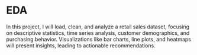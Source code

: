 # EDA
In this project, I will load, clean, and analyze a retail sales dataset, focusing on descriptive statistics, time series analysis, customer demographics, and purchasing behavior. Visualizations like bar charts, line plots, and heatmaps will present insights, leading to actionable recommendations.
